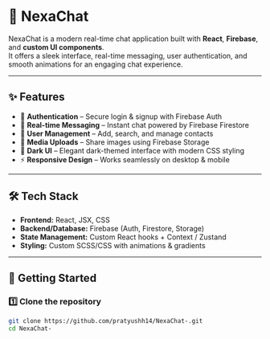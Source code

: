 # 💬 NexaChat

NexaChat is a modern real-time chat application built with **React**, **Firebase**, and **custom UI components**.  
It offers a sleek interface, real-time messaging, user authentication, and smooth animations for an engaging chat experience.

---

## ✨ Features

- 🔐 **Authentication** – Secure login & signup with Firebase Auth  
- 💬 **Real-time Messaging** – Instant chat powered by Firebase Firestore  
- 👥 **User Management** – Add, search, and manage contacts  
- 📸 **Media Uploads** – Share images using Firebase Storage  
- 🌙 **Dark UI** – Elegant dark-themed interface with modern CSS styling  
- ⚡ **Responsive Design** – Works seamlessly on desktop & mobile  

---

## 🛠️ Tech Stack

- **Frontend:** React, JSX, CSS  
- **Backend/Database:** Firebase (Auth, Firestore, Storage)  
- **State Management:** Custom React hooks + Context / Zustand  
- **Styling:** Custom SCSS/CSS with animations & gradients  

---

## 🚀 Getting Started

### 1️⃣ Clone the repository
```bash
git clone https://github.com/pratyushh14/NexaChat-.git
cd NexaChat-
